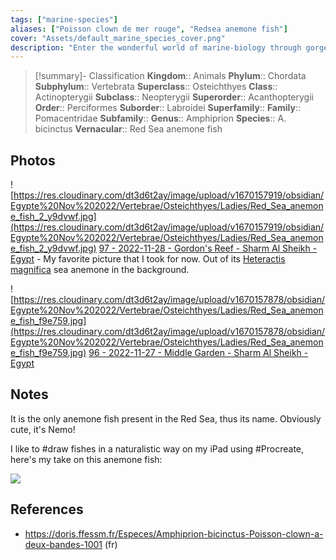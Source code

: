```yaml
---
tags: ["marine-species"]
aliases: ["Poisson clown de mer rouge", "Redsea anemone fish"]
cover: "Assets/default_marine_species_cover.png"
description: "Enter the wonderful world of marine-biology through gorgeous underwater pictures of marine animals. Pomacacentridae is the family of ladyfish. You know at least one: Nemo!"
---
```

> [!summary]- Classification
**Kingdom**:: Animals
**Phylum**:: Chordata
**Subphylum**:: Vertebrata
**Superclass**:: Osteichthyes
**Class**:: Actinopterygii
**Subclass**:: Neopterygii 
**Superorder**:: Acanthopterygii
**Order**:: Perciformes
**Suborder**:: Labroidei
**Superfamily**::
**Family**:: Pomacentridae
**Subfamily**::
**Genus**:: Amphiprion
**Species**:: A. bicinctus
**Vernacular**:: Red Sea anemone fish

## Photos
![https://res.cloudinary.com/dt3d6t2ay/image/upload/v1670157919/obsidian/Egypte%20Nov%202022/Vertebrae/Osteichthyes/Ladies/Red_Sea_anemone_fish_2_y9dvwf.jpg](https://res.cloudinary.com/dt3d6t2ay/image/upload/v1670157919/obsidian/Egypte%20Nov%202022/Vertebrae/Osteichthyes/Ladies/Red_Sea_anemone_fish_2_y9dvwf.jpg)
[97 - 2022-11-28 - Gordon's Reef - Sharm Al Sheikh - Egypt](97%20-%202022-11-28%20-%20Gordon's%20Reef%20-%20Sharm%20Al%20Sheikh%20-%20Egypt.md) - My favorite picture that I took for now. Out of its [Heteractis magnifica](Heteractis%20magnifica%20-%20Magnificent%20sea%20anemone.md) sea anemone in the background.

![https://res.cloudinary.com/dt3d6t2ay/image/upload/v1670157878/obsidian/Egypte%20Nov%202022/Vertebrae/Osteichthyes/Ladies/Red_Sea_anemone_fish_f9e759.jpg](https://res.cloudinary.com/dt3d6t2ay/image/upload/v1670157878/obsidian/Egypte%20Nov%202022/Vertebrae/Osteichthyes/Ladies/Red_Sea_anemone_fish_f9e759.jpg)
[96 - 2022-11-27 - Middle Garden - Sharm Al Sheikh - Egypt](96%20-%202022-11-27%20-%20Middle%20Garden%20-%20Sharm%20Al%20Sheikh%20-%20Egypt.md)

## Notes
It is the only anemone fish present in the Red Sea, thus its name. Obviously cute, it's Nemo! 

I like to #draw fishes in a naturalistic way on my iPad using #Procreate, here's my take on this anemone fish:

![](Red_Sea_anemone_fish_2.jpg)

## References
- https://doris.ffessm.fr/Especes/Amphiprion-bicinctus-Poisson-clown-a-deux-bandes-1001 (fr)